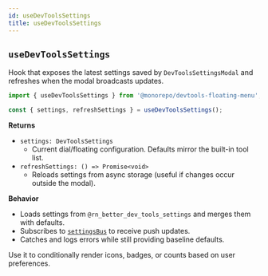 ```yaml
---
id: useDevToolsSettings
title: useDevToolsSettings
---
```


## `useDevToolsSettings`

Hook that exposes the latest settings saved by `DevToolsSettingsModal` and refreshes when the modal broadcasts updates.

```ts
import { useDevToolsSettings } from '@monorepo/devtools-floating-menu';

const { settings, refreshSettings } = useDevToolsSettings();
```

**Returns**

- `settings: DevToolsSettings`
  - Current dial/floating configuration. Defaults mirror the built-in tool list.
- `refreshSettings: () => Promise<void>`
  - Reloads settings from async storage (useful if changes occur outside the modal).

**Behavior**

- Loads settings from `@rn_better_dev_tools_settings` and merges them with defaults.
- Subscribes to [`settingsBus`](./settingsBus.md) to receive push updates.
- Catches and logs errors while still providing baseline defaults.

Use it to conditionally render icons, badges, or counts based on user preferences.
